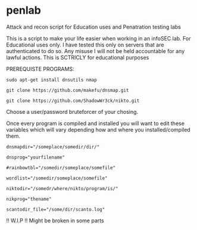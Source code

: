 # penlab
Attack and recon script for Education uses and Penatration testing labs

This  is a script to make your life easier when working in an  infoSEC lab. 
For Educational uses only.  I have tested this only on servers that are authenticated to do so. 
Any misuse I will not be held accountable for any lawful actions.
This is SCTRICLY for educational purposes



PREREQUISTE PROGRAMS:

`sudo apt-get install dnsutils nmap`

`git clone https://github.com/makefu/dnsmap.git`

`git clone https://github.com/ShadowWr3ck/nikto.git`

Choose a user/password bruteforcer of your chosing.


Once every program is compiled and installed you will want to edit these variables which will vary depending how and where you installed/compiled them.

`dnsmapdir="/someplace/somedir/dir/"`
 
`dnsprog="yourfilename"`
 
`#rainbowtbl="/somedir/someplace/somefile"`

`wordlist="/somedir/someplace/somefile"`

`niktodir="/somedr/where/nikto/program/is/"`

`nikprog="thename"` 

`scantodir_file="/some/dir/scanto.log"`



!! W.I.P !!
Might be broken in some parts

